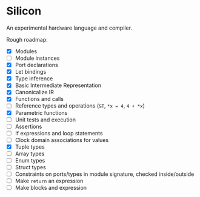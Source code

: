 # Silicon

An experimental hardware language and compiler.

Rough roadmap:

- [x] Modules
- [ ] Module instances
- [x] Port declarations
- [x] Let bindings
- [x] Type inference
- [x] Basic Intermediate Representation
- [x] Canonicalize IR
- [x] Functions and calls
- [ ] Reference types and operations (`&T`, `*x = 4`, `4 + *x`)
- [x] Parametric functions
- [ ] Unit tests and execution
- [ ] Assertions
- [ ] If expressions and loop statements
- [ ] Clock domain associations for values
- [x] Tuple types
- [ ] Array types
- [ ] Enum types
- [ ] Struct types
- [ ] Constraints on ports/types in module signature, checked inside/outside
- [ ] Make `return` an expression
- [ ] Make blocks and expression
